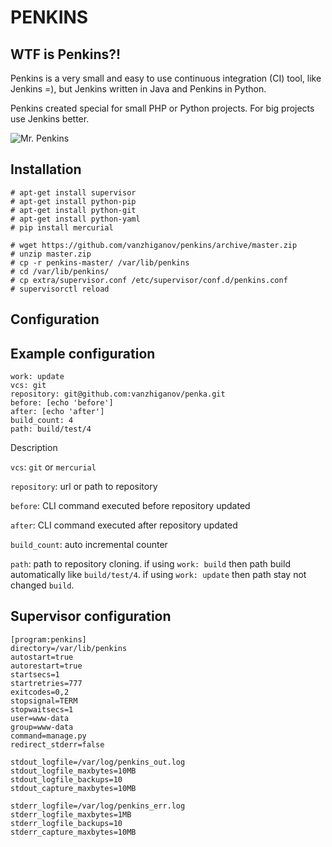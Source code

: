 PENKINS
=======

WTF is Penkins?!
----------------

Penkins is a very small and easy to use continuous integration (CI) tool,
like Jenkins =), but Jenkins written in Java and Penkins in Python.

Penkins created special for small PHP or Python projects. For big projects use Jenkins better.

![Mr. Penkins](https://avatars1.githubusercontent.com/u/7437554?v=2&s=500)


Installation
------------

```
# apt-get install supervisor
# apt-get install python-pip
# apt-get install python-git
# apt-get install python-yaml
# pip install mercurial
```

```
# wget https://github.com/vanzhiganov/penkins/archive/master.zip
# unzip master.zip
# cp -r penkins-master/ /var/lib/penkins
# cd /var/lib/penkins/
# cp extra/supervisor.conf /etc/supervisor/conf.d/penkins.conf
# supervisorctl reload
```


Configuration
-------------

## Example configuration

```
work: update
vcs: git
repository: git@github.com:vanzhiganov/penka.git
before: [echo 'before']
after: [echo 'after']
build_count: 4
path: build/test/4
```

Description

`vcs`: `git` or `mercurial`

`repository`: url or path to repository

`before`: CLI command executed before repository updated

`after`: CLI command executed after repository updated

`build_count`: auto incremental counter

`path`: path to repository cloning. if using `work: build` then path build automatically like `build/test/4`. if using `work: update` then path stay not changed `build`.

## Supervisor configuration

```
[program:penkins]
directory=/var/lib/penkins
autostart=true
autorestart=true
startsecs=1
startretries=777
exitcodes=0,2
stopsignal=TERM
stopwaitsecs=1
user=www-data
group=www-data
command=manage.py
redirect_stderr=false

stdout_logfile=/var/log/penkins_out.log
stdout_logfile_maxbytes=10MB
stdout_logfile_backups=10
stdout_capture_maxbytes=10MB

stderr_logfile=/var/log/penkins_err.log
stderr_logfile_maxbytes=1MB
stderr_logfile_backups=10
stderr_capture_maxbytes=10MB
```
